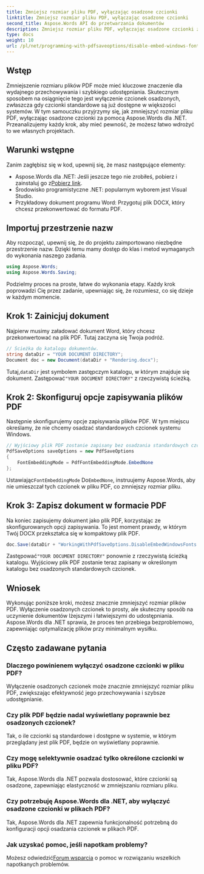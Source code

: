 ```yaml
---
title: Zmniejsz rozmiar pliku PDF, wyłączając osadzone czcionki
linktitle: Zmniejsz rozmiar pliku PDF, wyłączając osadzone czcionki
second_title: Aspose.Words API do przetwarzania dokumentów
description: Zmniejsz rozmiar pliku PDF, wyłączając osadzone czcionki za pomocą Aspose.Words dla .NET. Postępuj zgodnie z naszym przewodnikiem krok po kroku, aby zoptymalizować dokumenty pod kątem wydajnego przechowywania i udostępniania.
type: docs
weight: 10
url: /pl/net/programming-with-pdfsaveoptions/disable-embed-windows-fonts/
---
```

## Wstęp

Zmniejszenie rozmiaru plików PDF może mieć kluczowe znaczenie dla wydajnego przechowywania i szybkiego udostępniania. Skutecznym sposobem na osiągnięcie tego jest wyłączenie czcionek osadzonych, zwłaszcza gdy czcionki standardowe są już dostępne w większości systemów. W tym samouczku przyjrzymy się, jak zmniejszyć rozmiar pliku PDF, wyłączając osadzone czcionki za pomocą Aspose.Words dla .NET. Przeanalizujemy każdy krok, aby mieć pewność, że możesz łatwo wdrożyć to we własnych projektach.

## Warunki wstępne

Zanim zagłębisz się w kod, upewnij się, że masz następujące elementy:

-  Aspose.Words dla .NET: Jeśli jeszcze tego nie zrobiłeś, pobierz i zainstaluj go z[Pobierz link](https://releases.aspose.com/words/net/).
- Środowisko programistyczne .NET: popularnym wyborem jest Visual Studio.
- Przykładowy dokument programu Word: Przygotuj plik DOCX, który chcesz przekonwertować do formatu PDF.

## Importuj przestrzenie nazw

Aby rozpocząć, upewnij się, że do projektu zaimportowano niezbędne przestrzenie nazw. Dzięki temu mamy dostęp do klas i metod wymaganych do wykonania naszego zadania.

```csharp
using Aspose.Words;
using Aspose.Words.Saving;
```

Podzielmy proces na proste, łatwe do wykonania etapy. Każdy krok poprowadzi Cię przez zadanie, upewniając się, że rozumiesz, co się dzieje w każdym momencie.

## Krok 1: Zainicjuj dokument

Najpierw musimy załadować dokument Word, który chcesz przekonwertować na plik PDF. Tutaj zaczyna się Twoja podróż.

```csharp
// Ścieżka do katalogu dokumentów.
string dataDir = "YOUR DOCUMENT DIRECTORY";
Document doc = new Document(dataDir + "Rendering.docx");
```

 Tutaj,`dataDir` jest symbolem zastępczym katalogu, w którym znajduje się dokument. Zastępować`"YOUR DOCUMENT DIRECTORY"` z rzeczywistą ścieżką.

## Krok 2: Skonfiguruj opcje zapisywania plików PDF

Następnie skonfigurujemy opcje zapisywania plików PDF. W tym miejscu określamy, że nie chcemy osadzać standardowych czcionek systemu Windows.

```csharp
// Wyjściowy plik PDF zostanie zapisany bez osadzania standardowych czcionek systemu Windows.
PdfSaveOptions saveOptions = new PdfSaveOptions
{
    FontEmbeddingMode = PdfFontEmbeddingMode.EmbedNone
};
```

 Ustawiając`FontEmbeddingMode` Do`EmbedNone`, instruujemy Aspose.Words, aby nie umieszczał tych czcionek w pliku PDF, co zmniejszy rozmiar pliku.

## Krok 3: Zapisz dokument w formacie PDF

Na koniec zapisujemy dokument jako plik PDF, korzystając ze skonfigurowanych opcji zapisywania. To jest moment prawdy, w którym Twój DOCX przekształca się w kompaktowy plik PDF.

```csharp
doc.Save(dataDir + "WorkingWithPdfSaveOptions.DisableEmbedWindowsFonts.pdf", saveOptions);
```

 Zastępować`"YOUR DOCUMENT DIRECTORY"` ponownie z rzeczywistą ścieżką katalogu. Wyjściowy plik PDF zostanie teraz zapisany w określonym katalogu bez osadzonych standardowych czcionek.

## Wniosek

Wykonując poniższe kroki, możesz znacznie zmniejszyć rozmiar plików PDF. Wyłączenie osadzonych czcionek to prosty, ale skuteczny sposób na uczynienie dokumentów lżejszymi i łatwiejszymi do udostępniania. Aspose.Words dla .NET sprawia, że proces ten przebiega bezproblemowo, zapewniając optymalizację plików przy minimalnym wysiłku.

## Często zadawane pytania

### Dlaczego powinienem wyłączyć osadzone czcionki w pliku PDF?
Wyłączenie osadzonych czcionek może znacznie zmniejszyć rozmiar pliku PDF, zwiększając efektywność jego przechowywania i szybsze udostępnianie.

### Czy plik PDF będzie nadal wyświetlany poprawnie bez osadzonych czcionek?
Tak, o ile czcionki są standardowe i dostępne w systemie, w którym przeglądany jest plik PDF, będzie on wyświetlany poprawnie.

### Czy mogę selektywnie osadzać tylko określone czcionki w pliku PDF?
Tak, Aspose.Words dla .NET pozwala dostosować, które czcionki są osadzone, zapewniając elastyczność w zmniejszaniu rozmiaru pliku.

### Czy potrzebuję Aspose.Words dla .NET, aby wyłączyć osadzone czcionki w plikach PDF?
Tak, Aspose.Words dla .NET zapewnia funkcjonalność potrzebną do konfiguracji opcji osadzania czcionek w plikach PDF.

### Jak uzyskać pomoc, jeśli napotkam problemy?
 Możesz odwiedzić[Forum wsparcia](https://forum.aspose.com/c/words/8) o pomoc w rozwiązaniu wszelkich napotkanych problemów.
